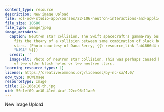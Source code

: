 ```yaml
---
content_type: resource
description: New image Upload
file: /ol-ocw-studio-app/courses/22-106-neutron-interactions-and-applications-spring-2010/56c1ef09ae3041ed4caf22cc96d11ac0_22-106s10-th.jpg
file_size: 10680
file_type: image/jpeg
image_metadata:
  caption: Neutron star collision. The Swift spacecraft's gamma-ray burst observation
    fits the theory of a collision between some combination of black holes or neutron
    stars. (Photo courtesy of Dana Berry, {{% resource_link "ab4666d4-c4ca-4054-a1c1-7b4d252adf4f"
    "NASA" %}})
  credit: ''
  image-alt: Photo of neutron star collision. This was perhaps caused by a collision
    of two older black holes or two neutron stars.
learning_resource_types: []
license: https://creativecommons.org/licenses/by-nc-sa/4.0/
ocw_type: OCWImage
resourcetype: Image
title: 22-106s10-th.jpg
uid: 56c1ef09-ae30-41ed-4caf-22cc96d11ac0
---
```

New image Upload